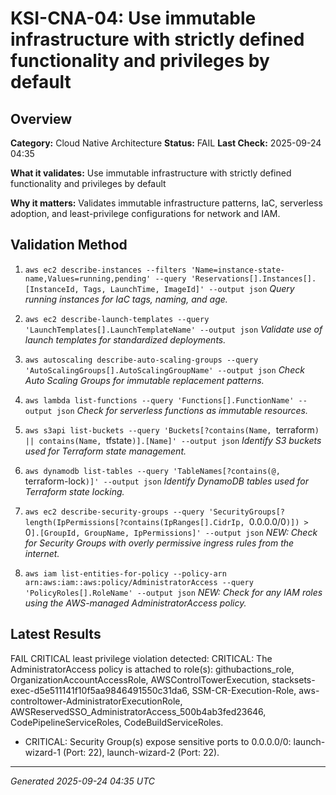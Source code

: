 # KSI-CNA-04: Use immutable infrastructure with strictly defined functionality and privileges by default

## Overview

**Category:** Cloud Native Architecture
**Status:** FAIL
**Last Check:** 2025-09-24 04:35

**What it validates:** Use immutable infrastructure with strictly defined functionality and privileges by default

**Why it matters:** Validates immutable infrastructure patterns, IaC, serverless adoption, and least-privilege configurations for network and IAM.

## Validation Method

1. `aws ec2 describe-instances --filters 'Name=instance-state-name,Values=running,pending' --query 'Reservations[].Instances[].[InstanceId, Tags, LaunchTime, ImageId]' --output json`
   *Query running instances for IaC tags, naming, and age.*

2. `aws ec2 describe-launch-templates --query 'LaunchTemplates[].LaunchTemplateName' --output json`
   *Validate use of launch templates for standardized deployments.*

3. `aws autoscaling describe-auto-scaling-groups --query 'AutoScalingGroups[].AutoScalingGroupName' --output json`
   *Check Auto Scaling Groups for immutable replacement patterns.*

4. `aws lambda list-functions --query 'Functions[].FunctionName' --output json`
   *Check for serverless functions as immutable resources.*

5. `aws s3api list-buckets --query 'Buckets[?contains(Name, `terraform`) || contains(Name, `tfstate`)].[Name]' --output json`
   *Identify S3 buckets used for Terraform state management.*

6. `aws dynamodb list-tables --query 'TableNames[?contains(@, `terraform-lock`)]' --output json`
   *Identify DynamoDB tables used for Terraform state locking.*

7. `aws ec2 describe-security-groups --query 'SecurityGroups[?length(IpPermissions[?contains(IpRanges[].CidrIp, `0.0.0.0/0`)]) > `0`].[GroupId, GroupName, IpPermissions]' --output json`
   *NEW: Check for Security Groups with overly permissive ingress rules from the internet.*

8. `aws iam list-entities-for-policy --policy-arn arn:aws:iam::aws:policy/AdministratorAccess --query 'PolicyRoles[].RoleName' --output json`
   *NEW: Check for any IAM roles using the AWS-managed AdministratorAccess policy.*

## Latest Results

FAIL CRITICAL least privilege violation detected: CRITICAL: The AdministratorAccess policy is attached to role(s): githubactions_role, OrganizationAccountAccessRole, AWSControlTowerExecution, stacksets-exec-d5e511141f10f5aa9846491550c31da6, SSM-CR-Execution-Role, aws-controltower-AdministratorExecutionRole, AWSReservedSSO_AdministratorAccess_500b4ab3fed23646, CodePipelineServiceRoles, CodeBuildServiceRoles.
- CRITICAL: Security Group(s) expose sensitive ports to 0.0.0.0/0: launch-wizard-1 (Port: 22), launch-wizard-2 (Port: 22).

---
*Generated 2025-09-24 04:35 UTC*